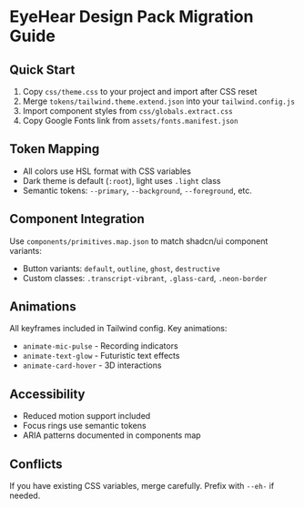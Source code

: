 # EyeHear Design Pack Migration Guide

## Quick Start
1. Copy `css/theme.css` to your project and import after CSS reset
2. Merge `tokens/tailwind.theme.extend.json` into your `tailwind.config.js`
3. Import component styles from `css/globals.extract.css`
4. Copy Google Fonts link from `assets/fonts.manifest.json`

## Token Mapping
- All colors use HSL format with CSS variables
- Dark theme is default (`:root`), light uses `.light` class
- Semantic tokens: `--primary`, `--background`, `--foreground`, etc.

## Component Integration
Use `components/primitives.map.json` to match shadcn/ui component variants:
- Button variants: `default`, `outline`, `ghost`, `destructive`
- Custom classes: `.transcript-vibrant`, `.glass-card`, `.neon-border`

## Animations
All keyframes included in Tailwind config. Key animations:
- `animate-mic-pulse` - Recording indicators  
- `animate-text-glow` - Futuristic text effects
- `animate-card-hover` - 3D interactions

## Accessibility
- Reduced motion support included
- Focus rings use semantic tokens
- ARIA patterns documented in components map

## Conflicts
If you have existing CSS variables, merge carefully. Prefix with `--eh-` if needed.